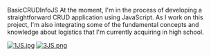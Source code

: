 BasicCRUDInfoJS
At the moment, I'm in the process of developing a straightforward CRUD application using JavaScript. As I work on this project, I'm also integrating some of the fundamental concepts and knowledge about logistics that I'm currently acquiring in high school.

[![1JS.jpg](https://i.postimg.cc/L6YNmzN1/1JS.jpg)](https://postimg.cc/9r2Gpq3m)
[![3JS.png](https://i.postimg.cc/Wpf5R96V/3JS.png)](https://postimg.cc/SjC6Cfv1)
